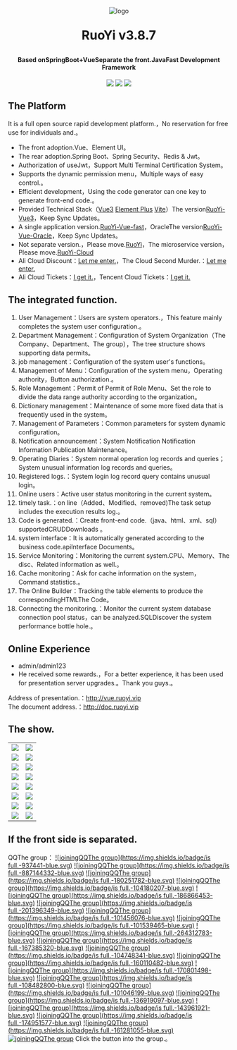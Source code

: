 <p align="center">
	<img alt="logo" src="https://oscimg.oschina.net/oscnet/up-d3d0a9303e11d522a06cd263f3079027715.png">
</p>
<h1 align="center" style="margin: 30px 0 30px; font-weight: bold;">RuoYi v3.8.7</h1>
<h4 align="center">Based onSpringBoot+VueSeparate the front.JavaFast Development Framework</h4>
<p align="center">
	<a href="https://gitee.com/y_project/RuoYi-Vue/stargazers"><img src="https://gitee.com/y_project/RuoYi-Vue/badge/star.svg?theme=dark"></a>
	<a href="https://gitee.com/y_project/RuoYi-Vue"><img src="https://img.shields.io/badge/RuoYi-v3.8.7-brightgreen.svg"></a>
	<a href="https://gitee.com/y_project/RuoYi-Vue/blob/master/LICENSE"><img src="https://img.shields.io/github/license/mashape/apistatus.svg"></a>
</p>

## The Platform

It is a full open source rapid development platform.，No reservation for free use for individuals and.。

* The front adoption.Vue、Element UI。
* The rear adoption.Spring Boot、Spring Security、Redis & Jwt。
* Authorization of useJwt，Support Multi Terminal Certification System。
* Supports the dynamic permission menu，Multiple ways of easy control.。
* Efficient development，Using the code generator can one key to generate front-end code.。
* Provided Technical Stack（[Vue3](https://v3.cn.vuejs.org) [Element Plus](https://element-plus.org/zh-CN) [Vite](https://cn.vitejs.dev)）The version[RuoYi-Vue3](https://github.com/yangzongzhuan/RuoYi-Vue3)，Keep Sync Updates。
* A single application version.[RuoYi-Vue-fast](https://github.com/yangzongzhuan/RuoYi-Vue-fast)，OracleThe version[RuoYi-Vue-Oracle](https://github.com/yangzongzhuan/RuoYi-Vue-Oracle)，Keep Sync Updates。
* Not separate version.，Please move.[RuoYi](https://gitee.com/y_project/RuoYi)，The microservice version，Please move.[RuoYi-Cloud](https://gitee.com/y_project/RuoYi-Cloud)
* Ali Cloud Discount：[Let me enter.](http://aly.ruoyi.vip)，The Cloud Second Murder.：[Let me enter.](http://txy.ruoyi.vip)&nbsp;&nbsp;
* Ali Cloud Tickets：[I get it.](https://www.aliyun.com/minisite/goods?userCode=brki8iof&share_source=copy_link)，Tencent Cloud Tickets：[I get it.](https://cloud.tencent.com/redirect.php?redirect=1025&cps_key=198c8df2ed259157187173bc7f4f32fd&from=console)&nbsp;&nbsp;

## The integrated function.

1.  User Management：Users are system operators.，This feature mainly completes the system user configuration.。
2.  Department Management：Configuration of System Organization（The Company、Department、The group），The tree structure shows supporting data permits。
3.  job management：Configuration of the system user's functions。
4.  Management of Menu：Configuration of the system menu，Operating authority，Button authorization.。
5.  Role Management：Permit of Permit of Role Menu、Set the role to divide the data range authority according to the organization。
6.  Dictionary management：Maintenance of some more fixed data that is frequently used in the system。
7.  Management of Parameters：Common parameters for system dynamic configuration。
8.  Notification announcement：System Notification Notification Information Publication Maintenance。
9.  Operating Diaries：System normal operation log records and queries；System unusual information log records and queries。
10. Registered logs.：System login log record query contains unusual login。
11. Online users：Active user status monitoring in the current system。
12. timely task.：on line（Added、Modified、removed)The task setup includes the execution results log.。
13. Code is generated.：Create front-end code.（java、html、xml、sql）supportedCRUDDownloads 。
14. system interface：It is automatically generated according to the business code.apiInterface Documents。
15. Service Monitoring：Monitoring the current system.CPU、Memory、The disc、Related information as well.。
16. Cache monitoring：Ask for cache information on the system，Command statistics.。
17. The Online Builder：Tracking the table elements to produce the correspondingHTMLThe Code。
18. Connecting the monitoring.：Monitor the current system database connection pool status，can be analyzed.SQLDiscover the system performance bottle hole.。

## Online Experience

- admin/admin123  
- He received some rewards.，For a better experience, it has been used for presentation server upgrades.。Thank you guys.。

Address of presentation.：http://vue.ruoyi.vip  
The document address.：http://doc.ruoyi.vip

## The show.

<table>
    <tr>
        <td><img src="https://oscimg.oschina.net/oscnet/cd1f90be5f2684f4560c9519c0f2a232ee8.jpg"/></td>
        <td><img src="https://oscimg.oschina.net/oscnet/1cbcf0e6f257c7d3a063c0e3f2ff989e4b3.jpg"/></td>
    </tr>
    <tr>
        <td><img src="https://oscimg.oschina.net/oscnet/up-8074972883b5ba0622e13246738ebba237a.png"/></td>
        <td><img src="https://oscimg.oschina.net/oscnet/up-9f88719cdfca9af2e58b352a20e23d43b12.png"/></td>
    </tr>
    <tr>
        <td><img src="https://oscimg.oschina.net/oscnet/up-39bf2584ec3a529b0d5a3b70d15c9b37646.png"/></td>
        <td><img src="https://oscimg.oschina.net/oscnet/up-936ec82d1f4872e1bc980927654b6007307.png"/></td>
    </tr>
	<tr>
        <td><img src="https://oscimg.oschina.net/oscnet/up-b2d62ceb95d2dd9b3fbe157bb70d26001e9.png"/></td>
        <td><img src="https://oscimg.oschina.net/oscnet/up-d67451d308b7a79ad6819723396f7c3d77a.png"/></td>
    </tr>	 
    <tr>
        <td><img src="https://oscimg.oschina.net/oscnet/5e8c387724954459291aafd5eb52b456f53.jpg"/></td>
        <td><img src="https://oscimg.oschina.net/oscnet/644e78da53c2e92a95dfda4f76e6d117c4b.jpg"/></td>
    </tr>
	<tr>
        <td><img src="https://oscimg.oschina.net/oscnet/up-8370a0d02977eebf6dbf854c8450293c937.png"/></td>
        <td><img src="https://oscimg.oschina.net/oscnet/up-49003ed83f60f633e7153609a53a2b644f7.png"/></td>
    </tr>
	<tr>
        <td><img src="https://oscimg.oschina.net/oscnet/up-d4fe726319ece268d4746602c39cffc0621.png"/></td>
        <td><img src="https://oscimg.oschina.net/oscnet/up-c195234bbcd30be6927f037a6755e6ab69c.png"/></td>
    </tr>
    <tr>
        <td><img src="https://oscimg.oschina.net/oscnet/b6115bc8c31de52951982e509930b20684a.jpg"/></td>
        <td><img src="https://oscimg.oschina.net/oscnet/up-5e4daac0bb59612c5038448acbcef235e3a.png"/></td>
    </tr>
</table>


## If the front side is separated.

QQThe group： [![joiningQQThe group](https://img.shields.io/badge/is full.-937441-blue.svg)](https://jq.qq.com/?_wv=1027&k=5bVB1og) [![joiningQQThe group](https://img.shields.io/badge/is full.-887144332-blue.svg)](https://jq.qq.com/?_wv=1027&k=5eiA4DH) [![joiningQQThe group](https://img.shields.io/badge/is full.-180251782-blue.svg)](https://jq.qq.com/?_wv=1027&k=5AxMKlC) [![joiningQQThe group](https://img.shields.io/badge/is full.-104180207-blue.svg)](https://jq.qq.com/?_wv=1027&k=51G72yr) [![joiningQQThe group](https://img.shields.io/badge/is full.-186866453-blue.svg)](https://jq.qq.com/?_wv=1027&k=VvjN2nvu) [![joiningQQThe group](https://img.shields.io/badge/is full.-201396349-blue.svg)](https://jq.qq.com/?_wv=1027&k=5vYAqA05) [![joiningQQThe group](https://img.shields.io/badge/is full.-101456076-blue.svg)](https://jq.qq.com/?_wv=1027&k=kOIINEb5) [![joiningQQThe group](https://img.shields.io/badge/is full.-101539465-blue.svg)](https://jq.qq.com/?_wv=1027&k=UKtX5jhs) [![joiningQQThe group](https://img.shields.io/badge/is full.-264312783-blue.svg)](https://jq.qq.com/?_wv=1027&k=EI9an8lJ) [![joiningQQThe group](https://img.shields.io/badge/is full.-167385320-blue.svg)](https://jq.qq.com/?_wv=1027&k=SWCtLnMz) [![joiningQQThe group](https://img.shields.io/badge/is full.-104748341-blue.svg)](https://jq.qq.com/?_wv=1027&k=96Dkdq0k) [![joiningQQThe group](https://img.shields.io/badge/is full.-160110482-blue.svg)](https://jq.qq.com/?_wv=1027&k=0fsNiYZt) [![joiningQQThe group](https://img.shields.io/badge/is full.-170801498-blue.svg)](https://jq.qq.com/?_wv=1027&k=7xw4xUG1) [![joiningQQThe group](https://img.shields.io/badge/is full.-108482800-blue.svg)](https://jq.qq.com/?_wv=1027&k=eCx8eyoJ) [![joiningQQThe group](https://img.shields.io/badge/is full.-101046199-blue.svg)](https://jq.qq.com/?_wv=1027&k=SpyH2875) [![joiningQQThe group](https://img.shields.io/badge/is full.-136919097-blue.svg)](https://jq.qq.com/?_wv=1027&k=tKEt51dz) [![joiningQQThe group](https://img.shields.io/badge/is full.-143961921-blue.svg)](http://qm.qq.com/cgi-bin/qm/qr?_wv=1027&k=0vBbSb0ztbBgVtn3kJS-Q4HUNYwip89G&authKey=8irq5PhutrZmWIvsUsklBxhj57l%2F1nOZqjzigkXZVoZE451GG4JHPOqW7AW6cf0T&noverify=0&group_code=143961921) [![joiningQQThe group](https://img.shields.io/badge/is full.-174951577-blue.svg)](http://qm.qq.com/cgi-bin/qm/qr?_wv=1027&k=ZFAPAbp09S2ltvwrJzp7wGlbopsc0rwi&authKey=HB2cxpxP2yspk%2Bo3WKTBfktRCccVkU26cgi5B16u0KcAYrVu7sBaE7XSEqmMdFQp&noverify=0&group_code=174951577) [![joiningQQThe group](https://img.shields.io/badge/is full.-161281055-blue.svg)](http://qm.qq.com/cgi-bin/qm/qr?_wv=1027&k=Fn2aF5IHpwsy8j6VlalNJK6qbwFLFHat&authKey=uyIT%2B97x2AXj3odyXpsSpVaPMC%2Bidw0LxG5MAtEqlrcBcWJUA%2FeS43rsF1Tg7IRJ&noverify=0&group_code=161281055) [![joiningQQThe group](https://img.shields.io/badge/138988063-blue.svg)](http://qm.qq.com/cgi-bin/qm/qr?_wv=1027&k=XIzkm_mV2xTsUtFxo63bmicYoDBA6Ifm&authKey=dDW%2F4qsmw3x9govoZY9w%2FoWAoC4wbHqGal%2BbqLzoS6VBarU8EBptIgPKN%2FviyC8j&noverify=0&group_code=138988063) Click the button into the group.。